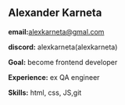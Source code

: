 <h2>Alexander Karneta</h2>

<strong>email:</strong>alexkarneta@gmal.com

<strong>discord:</strong> alexkarneta(alexkarneta)

<strong>Goal:</strong> become frontend developer

<strong>Experience:</strong> ex QA engineer

<strong>Skills:</strong> html, css, JS,git